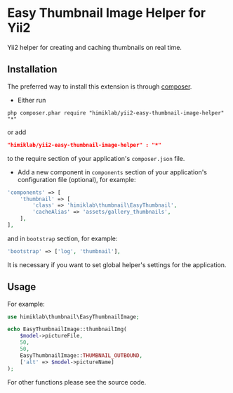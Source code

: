 Easy Thumbnail Image Helper for Yii2
========================

Yii2 helper for creating and caching thumbnails on real time.

Installation
------------
The preferred way to install this extension is through [composer](http://getcomposer.org/download/).

* Either run

```
php composer.phar require "himiklab/yii2-easy-thumbnail-image-helper" "*"
```
or add

```json
"himiklab/yii2-easy-thumbnail-image-helper" : "*"
```

to the require section of your application's `composer.json` file.

* Add a new component in `components` section of your application's configuration file (optional), for example:

```php
'components' => [
    'thumbnail' => [
        'class' => 'himiklab\thumbnail\EasyThumbnail',
        'cacheAlias' => 'assets/gallery_thumbnails',
    ],
],
```

and in `bootstrap` section, for example:

```php
'bootstrap' => ['log', 'thumbnail'],
```

It is necessary if you want to set global helper's settings for the application.

Usage
-----
For example:

```php
use himiklab\thumbnail\EasyThumbnailImage;

echo EasyThumbnailImage::thumbnailImg(
    $model->pictureFile,
    50,
    50,
    EasyThumbnailImage::THUMBNAIL_OUTBOUND,
    ['alt' => $model->pictureName]
);
```

For other functions please see the source code.
